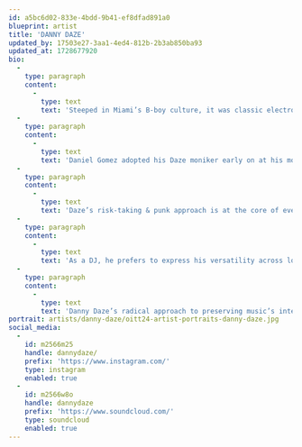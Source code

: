 ```yaml
---
id: a5bc6d02-833e-4bdd-9b41-ef8dfad891a0
blueprint: artist
title: 'DANNY DAZE'
updated_by: 17503e27-3aa1-4ed4-812b-2b3ab850ba93
updated_at: 1728677920
bio:
  -
    type: paragraph
    content:
      -
        type: text
        text: 'Steeped in Miami’s B-boy culture, it was classic electro & Miami bass that conceived Danny Daze’s love for the experimental Dutch electro & Detroit Techno scenes of the 90’s. Labels like Schematic in Miami, Interdimensional Transmissions from Detroit & Viewlexx out of The Hague set the foundation for Daze.'
  -
    type: paragraph
    content:
      -
        type: text
        text: 'Daniel Gomez adopted his Daze moniker early on at his mother’s suggestion. Practicing on a set-up she bought him, Daze was spinning at weddings by age 14, funneling his earnings into vinyl to play raves on the side. That eventually led to producing his first tracks in 2004 on a cracked version of Fruity Loops and later that year, he jumpstarted a electro / techno white label called Omniamm.'
  -
    type: paragraph
    content:
      -
        type: text
        text: 'Daze’s risk-taking & punk approach is at the core of everything he does and it’s a big part of the ethos of his current label, Omnidisc. “We’re not searching for chart topping hits. We’re more interested in curating a catalog of music you’ll remember when you walk out the door. We seek out tracks that are as raw as possible & welcome imperfections. We love the charm of an unpolished record”, says Daze. It’s also this freeform & experimental approach together with an element of surprise that sets him apart from the pack as both a DJ & Producer.'
  -
    type: paragraph
    content:
      -
        type: text
        text: 'As a DJ, he prefers to express his versatility across long sets. He is known to cut & weave from Electro to Techno into Italo Disco, into a record by Yazoo deliberately intended to provoke a reaction. “I once played a Paula Abdul record at Berghain… basically, it’s like it or leave it,” says Daze. As a producer, his output ranges from releases on Kompakt’s Speicher series, to remixes on Phantasy, Comeme, Monkeytown & more… but he also reaches far beyond techno & has created original runway soundtracks for award winning American streetwear designer John Elliott & the Australian brand Song for the Mute. “I’m obsessed with the detailed manipulation of audio. It’s at the core of how I make music & I constantly feel the need to involve myself with projects that challenge & allow me to think out of the box… whether it’s creating a single recognizable noise for the new MacBook, or an advert for a fashion campaign blending original music with sound design,” says Daze.'
  -
    type: paragraph
    content:
      -
        type: text
        text: 'Danny Daze’s radical approach to preserving music’s integrity while breaking its boundaries may seem volatile, but it’s not random. “I’ve always gone against the grain & it’s important for everything I do to feel authentic. There isn’t much difference between Daniel Gomez and Danny Daze.”'
portrait: artists/danny-daze/oitt24-artist-portraits-danny-daze.jpg
social_media:
  -
    id: m2566m25
    handle: dannydaze/
    prefix: 'https://www.instagram.com/'
    type: instagram
    enabled: true
  -
    id: m2566w8o
    handle: dannydaze
    prefix: 'https://www.soundcloud.com/'
    type: soundcloud
    enabled: true
---
```

